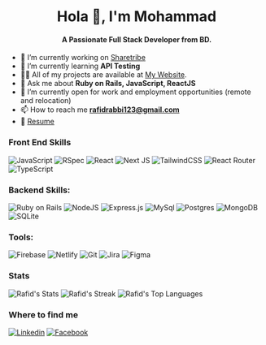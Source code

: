 <h1 align="center">Hola 👋, I'm Mohammad </h1>
<h4 align="center">A Passionate Full Stack Developer from BD.</h4>

- 🔭 I’m currently working on <a href="https://github.com/sharetribe" target='_blank'>Sharetribe</a>
- 🌱 I’m currently learning **API Testing** 
- 👨‍💻 All of my projects are available at <a href="https://mdrafidrabbi.netlify.app/" target="_blank">My Website</a>.
- 💬 Ask me about **Ruby on Rails, JavaScript, ReactJS**
- 👯 I’m currently open for work and employment opportunities (remote and relocation)
- 📫 How to reach me **rafidrabbi123@gmail.com**
- 📄 [Resume](https://drive.google.com/file/d/1uhv1y8L63tmmtBC0VxD3eJl0VH4srgNu/view?usp=sharing)

<h3 align="left"> Front End Skills </h3>
<p align="left">
  	<img src="https://img.shields.io/badge/javascript-%23323330.svg?style=for-the-badge&logo=javascript&logoColor=%23F7DF1E" alt="JavaScript" />
  	<img src="https://img.shields.io/badge/RSpec-black?style=for-the-badge&logo=rspec" alt="RSpec" />
	<img src="https://img.shields.io/badge/react-%2320232a.svg?style=for-the-badge&logo=react&logoColor=%2361DAFB" alt="React">
	<img src="https://img.shields.io/badge/Next-black?style=for-the-badge&logo=next.js&logoColor=white" alt="Next JS">
	<img src="https://img.shields.io/badge/tailwindcss-%2338B2AC.svg?style=for-the-badge&logo=tailwind-css&logoColor=white" alt="TailwindCSS">
	<img src="https://img.shields.io/badge/React_Router-CA4245?style=for-the-badge&logo=react-router&logoColor=white" alt="React Router" />
	<img src="https://img.shields.io/badge/typescript-%23007ACC.svg?style=for-the-badge&logo=typescript&logoColor=white" alt="TypeScript" />
</p>

<h3 align="left">Backend Skills:</h3>
<p align="left">
  <img src="https://img.shields.io/badge/Ruby_on_Rails-red?style=for-the-badge&logo=Ruby%20on%20Rails" alt="Ruby on Rails" />
  <img src="https://img.shields.io/badge/node.js-6DA55F?style=for-the-badge&logo=node.js&logoColor=white" alt="NodeJS" />
  <img src="https://img.shields.io/badge/express.js-%23404d59.svg?style=for-the-badge&logo=express&logoColor=%2361DAFB" alt="Express.js" />
  <img src="https://img.shields.io/badge/MySQL-orange?style=for-the-badge&logo=mysql" alt="MySql" />
  <img src="https://img.shields.io/badge/postgres-%23316192.svg?style=for-the-badge&logo=postgresql&logoColor=white" alt="Postgres" />
  <img src="https://img.shields.io/badge/MongoDB-%234ea94b.svg?style=for-the-badge&logo=mongodb&logoColor=white" alt="MongoDB" />
  <img src="https://img.shields.io/badge/sqlite-%2307405e.svg?style=for-the-badge&logo=sqlite&logoColor=white" alt="SQLite" />
</p>

<h3 align="left">Tools:</h3>
<p align="left">
<img src="https://img.shields.io/badge/firebase-%23039BE5.svg?style=for-the-badge&logo=firebase" alt="Firebase" />
<img src="https://img.shields.io/badge/netlify-%2300C7B7.svg?style=for-the-badge&logo=netlify&logoColor=white" alt="Netlify" />
<img src="https://img.shields.io/badge/Git-%23F05032.svg?style=for-the-badge&logo=git&logoColor=white" alt="Git" />
<img src="https://img.shields.io/badge/jira-%230A0FFF.svg?style=for-the-badge&logo=jira&logoColor=white" alt="Jira" />
<img src="https://img.shields.io/badge/figma-%23F24E1E.svg?style=for-the-badge&logo=figma&logoColor=white" alt="Figma" />
</p>

### Stats

![Rafid's Stats](https://github-readme-stats.vercel.app/api?username=toxicplatypus&theme=darcula&show_icons=true&hide_border=true&count_private=true)
![Rafid's Streak](https://github-readme-streak-stats.herokuapp.com/?user=toxicplatypus&theme=darcula&hide_border=true)
![Rafid's Top Languages](https://github-readme-stats.vercel.app/api/top-langs/?username=toxicplatypus&theme=darcula&show_icons=true&hide_border=true&layout=compact)

### Where to find me

[![Linkedin](https://img.shields.io/badge/LinkedIn-0077B5?style=for-the-badge&logo=linkedin&logoColor=white)](https://linkedin.com/in/mohammad-rafid-rabbi-b59490180)
[![Facebook](https://img.shields.io/badge/Facebook-1877F2?style=for-the-badge&logo=facebook&logoColor=white)](https://facebook.com/rafidrabbi)
